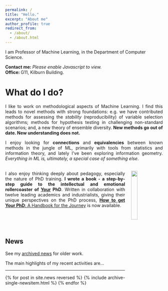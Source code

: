 ```yaml
---
permalink: /
title: "Hello."
excerpt: "About me"
author_profile: true
redirect_from: 
  - /about/
  - /about.html
---
```


I am Professor of Machine Learning, in the Department of Computer Science.

<b>Contact me: </b><font id="email" style="display:inline;"><noscript><i>Please enable Javascript to view.</i></noscript></font><br>
<b>Office: </b>G11, Kilburn Building.

<script>
    emailScramble = new scrambledString(document.getElementById('email'),
        'emailScramble', '.se.beanwnuna.@rvchtrkoiagcm',
        [5, 18, 17, 22, 6, 20, 1, 10, 9, 14, 26, 4, 23, 25, 11, 7, 2, 15, 16, 19, 21, 27, 8, 3, 13, 0, 24, 12]);
</script>

What do I do?
======
<div style="text-align: justify;">
I like to work on methodological aspects of Machine Learning.
I find this leads to novel methods with strong foundations: e.g. we have contributed methods for assessing the <i>stability</i> (reproducibility) of variable selection algorithms; methods for hypothesis testing in challenging non-standard scenarios; and, a new theory of ensemble diversity. <b>New methods go out of date. New understanding does not.</b>

<!-- 
This has led to applications in areas such as predictive policiing, clinical trials, and design of efficient ML algorithms for plastic electronics.<br><br>
-->

I enjoy looking for <b>connections</b> and <b>equivalencies</b> between known methods in the jungle of ML, primarily with tools from statistics and information theory, and lately I've been exploring information geometry.  <i>Everything in ML is, ultimately, a special case of something else</i>.<br><br>


<p style="padding-top: 0px; vertical-align: top; text-align: justify;">
  <a href="{{ base_path }}/howtogetyourphd/">
    <img src="https://cdn.waterstones.com/bookjackets/large/9780/1988/9780198866923.jpg"
         style="width:20%; min-width:1cm; align:center; vertical-align:top; float:right; margin-left:20px;  margin-bottom:10px; margin-top:0px;" />
  </a>
  I also enjoy thinking deeply about pedagogy, especially the nature of PhD training.
  <b>I wrote a book - a step-by-step guide to the intellectual and emotional rollercoaster of <u>Your</u> PhD</b>.
  Written in collaboration with twelve leading academics and industrialists, giving their unique perspectives on the PhD process,
  <a href="{{ base_path }}/howtogetyourphd/"><b>How to get Your PhD</b>: A Handbook for the Journey</a> is now available.
</p>

<br>
<br>
<br>

<h2>News</h2>

See my <a href="{{ base_path }}/archivednews">archived news</a> for older work.

The main highlights of my recent activities are...

<hr>

{% for post in site.news reversed %}
  {% include archive-single-newsitem.html %}
{% endfor %}


<br><br><br>

<a href="https://clustrmaps.com/site/1bo05" title="Visit tracker">
  <img width=5px src="//www.clustrmaps.com/map_v2.png?d=3Zlt0peoQN6NYFbwQbkDh9TnsM6OXl0rAFqoYZe9c9I&cl=ffffff">
</a>


